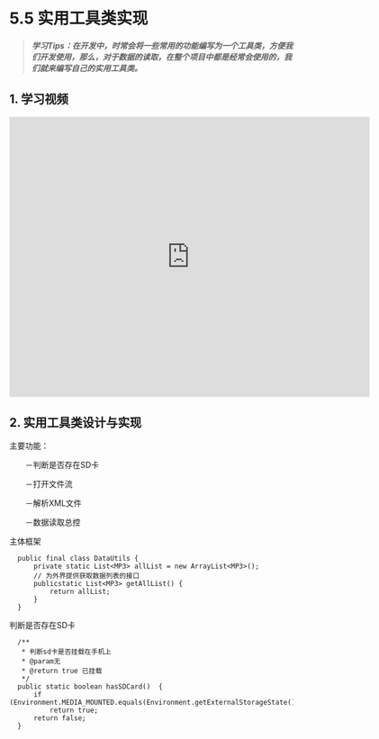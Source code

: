 # 5.5 实用工具类实现

>##### 学习Tips：在开发中，时常会将一些常用的功能编写为一个工具类，方便我们开发使用，那么，对于数据的读取，在整个项目中都是经常会使用的，我们就来编写自己的实用工具类。



## 1. 学习视频

<iframe frameborder="0" width="640" height="498" src="https://v.qq.com/iframe/player.html?vid=z0180bhmznp&tiny=0&auto=0" allowfullscreen></iframe>

## 2. 实用工具类设计与实现

主要功能：

　　－判断是否存在SD卡
  
　　－打开文件流
  
　　－解析XML文件
  
　　－数据读取总控
  
主体框架

```
  public final class DataUtils {
      private static List<MP3> allList = new ArrayList<MP3>();
      // 为外界提供获取数据列表的接口
      publicstatic List<MP3> getAllList() {
          return allList;
      }
  }
```

判断是否存在SD卡

```
  /**
   * 判断sd卡是否挂载在手机上
   * @param无
   * @return true 已挂载
   */
  public static boolean hasSDCard()  {
      if (Environment.MEDIA_MOUNTED.equals(Environment.getExternalStorageState()))
          return true;
      return false;
  }
```